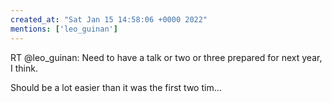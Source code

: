 ```yaml
---
created_at: "Sat Jan 15 14:58:06 +0000 2022"
mentions: ['leo_guinan']
---
```


RT @leo_guinan: Need to have a talk or two or three prepared for next year, I think. 

Should be a lot easier than it was the first two tim…